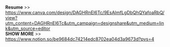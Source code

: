 __Resume__ >> https://www.canva.com/design/DAGHRnEl6Tc/9EsAlmfLgDbQhQYafoaRbQ/view?utm_content=DAGHRnEl6Tc&utm_campaign=designshare&utm_medium=link&utm_source=editor
<br />
__SHOW MORE__ >> https://www.notion.so/be9684dc74214edc8702ea04d3a9673d?pvs=4
